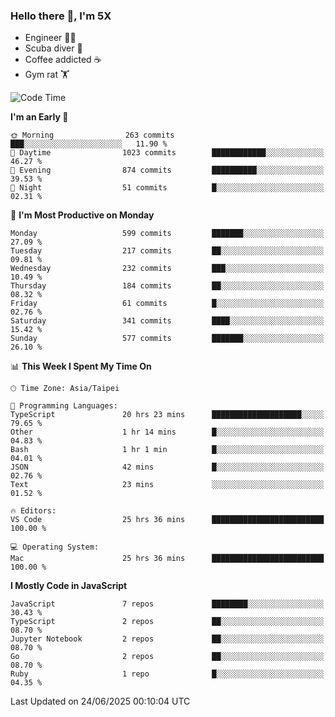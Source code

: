 ### Hello there 👋, I'm 5X

* Engineer 👨‍💻
* Scuba diver 🤿
* Coffee addicted ☕️
* Gym rat 🏋️

<!--START_SECTION:waka-->
![Code Time](http://img.shields.io/badge/Code%20Time-1%2C682%20hrs%2012%20mins-blue)

**I'm an Early 🐤** 

```text
🌞 Morning                263 commits         ███░░░░░░░░░░░░░░░░░░░░░░   11.90 % 
🌆 Daytime                1023 commits        ████████████░░░░░░░░░░░░░   46.27 % 
🌃 Evening                874 commits         ██████████░░░░░░░░░░░░░░░   39.53 % 
🌙 Night                  51 commits          █░░░░░░░░░░░░░░░░░░░░░░░░   02.31 % 
```
📅 **I'm Most Productive on Monday** 

```text
Monday                   599 commits         ███████░░░░░░░░░░░░░░░░░░   27.09 % 
Tuesday                  217 commits         ██░░░░░░░░░░░░░░░░░░░░░░░   09.81 % 
Wednesday                232 commits         ███░░░░░░░░░░░░░░░░░░░░░░   10.49 % 
Thursday                 184 commits         ██░░░░░░░░░░░░░░░░░░░░░░░   08.32 % 
Friday                   61 commits          █░░░░░░░░░░░░░░░░░░░░░░░░   02.76 % 
Saturday                 341 commits         ████░░░░░░░░░░░░░░░░░░░░░   15.42 % 
Sunday                   577 commits         ███████░░░░░░░░░░░░░░░░░░   26.10 % 
```


📊 **This Week I Spent My Time On** 

```text
🕑︎ Time Zone: Asia/Taipei

💬 Programming Languages: 
TypeScript               20 hrs 23 mins      ████████████████████░░░░░   79.65 % 
Other                    1 hr 14 mins        █░░░░░░░░░░░░░░░░░░░░░░░░   04.83 % 
Bash                     1 hr 1 min          █░░░░░░░░░░░░░░░░░░░░░░░░   04.01 % 
JSON                     42 mins             █░░░░░░░░░░░░░░░░░░░░░░░░   02.76 % 
Text                     23 mins             ░░░░░░░░░░░░░░░░░░░░░░░░░   01.52 % 

🔥 Editors: 
VS Code                  25 hrs 36 mins      █████████████████████████   100.00 % 

💻 Operating System: 
Mac                      25 hrs 36 mins      █████████████████████████   100.00 % 
```

**I Mostly Code in JavaScript** 

```text
JavaScript               7 repos             ████████░░░░░░░░░░░░░░░░░   30.43 % 
TypeScript               2 repos             ██░░░░░░░░░░░░░░░░░░░░░░░   08.70 % 
Jupyter Notebook         2 repos             ██░░░░░░░░░░░░░░░░░░░░░░░   08.70 % 
Go                       2 repos             ██░░░░░░░░░░░░░░░░░░░░░░░   08.70 % 
Ruby                     1 repo              █░░░░░░░░░░░░░░░░░░░░░░░░   04.35 % 
```




 Last Updated on 24/06/2025 00:10:04 UTC
<!--END_SECTION:waka-->
